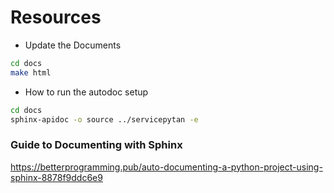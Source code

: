 # Resources

* Update the Documents
```bash
cd docs
make html
```

* How to run the autodoc setup
```bash
cd docs
sphinx-apidoc -o source ../servicepytan -e
```

### Guide to Documenting with Sphinx
https://betterprogramming.pub/auto-documenting-a-python-project-using-sphinx-8878f9ddc6e9